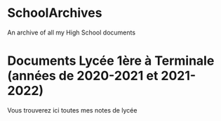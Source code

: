 # SchoolArchives
An archive of all my High School documents

# Documents Lycée 1ère à Terminale (années de 2020-2021 et 2021-2022)
Vous trouverez ici toutes mes notes de lycée
